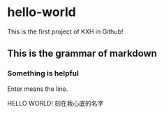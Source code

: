 # hello-world
This is the first project of KXH in Github!
## This is the grammar of markdown
### Something is helpful
Enter means the line.

HELLO WORLD!
刻在我心底的名字

